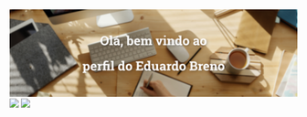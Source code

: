 <div align="center">
  <img src="https://github.com/eduardobrenn/eduardobrenn/blob/main/assets/export/welcome.png"/>
</div>
<div>
  <img height="200em" src="https://github-readme-stats.vercel.app/api?username=eduardobrenn&count_private=true&show_icons=true"/>
  <img height="200em" src="https://github-readme-stats.vercel.app/api/top-langs/?username=eduardobrenn"/>
</div>